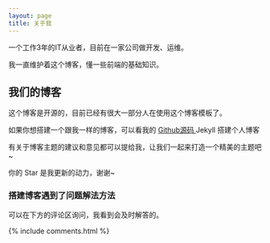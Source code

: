 ```yaml
---
layout: page
title: 关于我 
---
```


一个工作3年的IT从业者，目前在一家公司做开发、运维。

我一直维护着这个博客，懂一些前端的基础知识。


<h2> 我们的博客 </h2>  

这个博客是开源的，目前已经有很大一部分人在使用这个博客模板了。

如果你想搭建一个跟我一样的博客，可以看我的 
<a href="https://github.com/UUYiXianSheng/UUYiXianSheng.github.io/"> Github源码 </a>
Jekyll 搭建个人博客


有关于博客主题的建议和意见都可以提给我，让我们一起来打造一个精美的主题吧~ 

你的 Star 是我更新的动力，谢谢~


<h3> 搭建博客遇到了问题解法方法 </h3>  

可以在下方的评论区询问，我看到会及时解答的。

{% include comments.html %}

